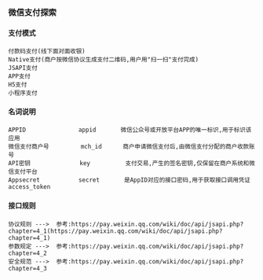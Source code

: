 ### 微信支付探索
####     支付模式
    付款码支付(线下面对面收银)
    Native支付(商户按微信协议生成支付二维码,用户用"扫一扫"支付完成)
    JSAPI支付
    APP支付
    H5支付
    小程序支付

####     名词说明
    APPID               appid       微信公众号或开放平台APP的唯一标识,用于标识该应用
    微信支付商户号         mch_id      商户申请微信支付后,由微信支付分配的商户收款账号
    API密钥              key          支付交易,产生的签名密钥,仅保留在商户系统和微信支付平台
    Appsecret           secret       是AppID对应的接口密码,用于获取接口调用凭证access_token
####    接口规则
    协议规则 --->  参考:https://pay.weixin.qq.com/wiki/doc/api/jsapi.php?chapter=4_1(https://pay.weixin.qq.com/wiki/doc/api/jsapi.php?chapter=4_1)
    参数规定 --->  参考:https://pay.weixin.qq.com/wiki/doc/api/jsapi.php?chapter=4_2
    安全规范 --->  参考:https://pay.weixin.qq.com/wiki/doc/api/jsapi.php?chapter=4_3

